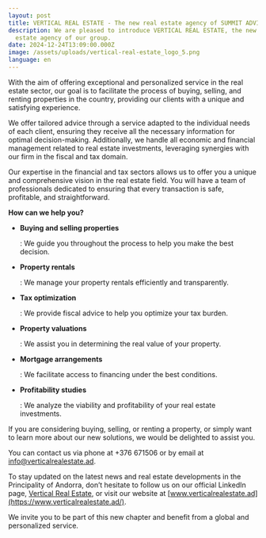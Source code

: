 ```yaml
---
layout: post
title: VERTICAL REAL ESTATE - The new real estate agency of SUMMIT ADVISORS
description: We are pleased to introduce VERTICAL REAL ESTATE, the new real
  estate agency of our group.
date: 2024-12-24T13:09:00.000Z
image: /assets/uploads/vertical-real-estate_logo_5.png
language: en
---
```

With the aim of offering exceptional and personalized service in the real estate sector, our goal is to facilitate the process of buying, selling, and renting properties in the country, providing our clients with a unique and satisfying experience.

We offer tailored advice through a service adapted to the individual needs of each client, ensuring they receive all the necessary information for optimal decision-making. Additionally, we handle all economic and financial management related to real estate investments, leveraging synergies with our firm in the fiscal and tax domain.

Our expertise in the financial and tax sectors allows us to offer you a unique and comprehensive vision in the real estate field. You will have a team of professionals dedicated to ensuring that every transaction is safe, profitable, and straightforward.

**How can we help you?**

* **Buying and selling properties**

  : We guide you throughout the process to help you make the best decision.
* **Property rentals**

  : We manage your property rentals efficiently and transparently.
* **Tax optimization**

  : We provide fiscal advice to help you optimize your tax burden.
* **Property valuations**

  : We assist you in determining the real value of your property.
* **Mortgage arrangements**

  : We facilitate access to financing under the best conditions.
* **Profitability studies**

  : We analyze the viability and profitability of your real estate investments.

If you are considering buying, selling, or renting a property, or simply want to learn more about our new solutions, we would be delighted to assist you.

You can contact us via phone at +376 671506 or by email at [info@verticalrealestate.ad](<>).

To stay updated on the latest news and real estate developments in the Principality of Andorra, don’t hesitate to follow us on our official LinkedIn page, [Vertical Real Estate](https://www.linkedin.com/company/vertical-real-estate-and/), or visit our website at [www.verticalrealestate.ad](https://www.verticalrealestate.ad/).

We invite you to be part of this new chapter and benefit from a global and personalized service.
